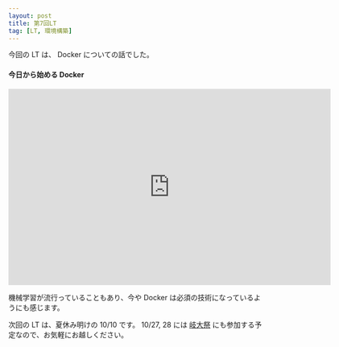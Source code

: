 ```yaml
---
layout: post
title: 第7回LT
tag: [LT, 環境構築]
---
```


今回の LT は、 Docker についての話でした。

#### 今日から始める Docker

<div class="slide_wrap">
  <iframe src="https://docs.google.com/presentation/d/e/2PACX-1vSppxGzR9V8DelX6r_7QepCYzVhbaES8VmkVcMuwX0Csvnhkbd-NIo6zwnKNrsEK2ySSCvaLQx5q78b/embed?start=false&loop=false&delayms=3000" frameborder="0" width="640" height="390" allowfullscreen="true" mozallowfullscreen="true" webkitallowfullscreen="true"></iframe>
</div>

機械学習が流行っていることもあり、今や Docker は必須の技術になっているようにも感じます。

次回の LT は、夏休み明けの 10/10 です。
10/27, 28 には [岐大祭](http://gidaisai.jp) にも参加する予定なので、お気軽にお越しください。
